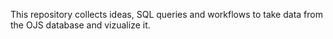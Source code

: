 This repository collects ideas, SQL queries and workflows to take data from the OJS database and vizualize it.

